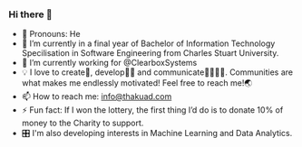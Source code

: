 ### Hi there 👋

- 👯 Pronouns: He
- 🌱 I’m currently in a final year of Bachelor of Information Technology Specilisation in Software Engineering from Charles Stuart University. 
- 🔭 I’m currently working for @ClearboxSystems
- 💡 I love to create🎨, develop👩‍💻 and communicate👨‍👩‍👧‍👦. Communities are what makes me endlessly motivated! Feel free to reach me!🌏
- 📫 How to reach me: info@thakuad.com
- ⚡ Fun fact: If I won the lottery, the first thing I’d do is to donate 10% of money to the Charity to support.
- 🎛 I'm also developing interests in Machine Learning and Data Analytics. 

